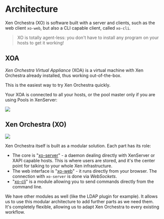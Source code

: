 # Architecture

Xen Orchestra (XO) is software built with a server and clients, such as the web client `xo-web`, but also a CLI capable client, called `xo-cli`.

> XO is totally agent-less: you don't have to install any program on your hosts to get it working!

## XOA

_Xen Orchestra Virtual Appliance_ (XOA) is a virtual machine with Xen Orchestra already installed, thus working out-of-the-box.

This is the easiest way to try Xen Orchestra quickly.

Your XOA is connected to all your hosts, or the pool master only if you are using Pools in XenServer:

![](./assets/partner2.jpg)

## Xen Orchestra (XO)

![](./assets/xo-arch.jpg)

Xen Orchestra itself is built as a modular solution. Each part has its role:

- The core is "[xo-server](https://github.com/vatesfr/xen-orchestra/tree/master/packages/xo-server/)" - a daemon dealing directly with XenServer or XAPI capable hosts. This is where users are stored, and it's the center point for talking to your whole Xen infrastructure.
- The web interface is "[xo-web](https://github.com/vatesfr/xen-orchestra/tree/master/packages/xo-web)" - it runs directly from your browser. The connection with `xo-server` is done via _WebSockets_.
- "[xo-cli](https://github.com/vatesfr/xen-orchestra/tree/master/packages/xo-cli)" is a module allowing you to send commands directly from the command line.

We have other modules as well (like the LDAP plugin for example). It allows us to use this modular architecture to add further parts as we need them. It's completely flexible, allowing us to adapt Xen Orchestra to every existing workflow.

